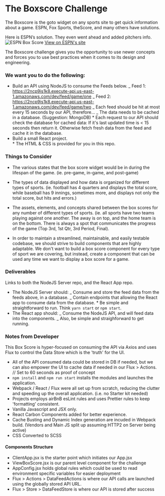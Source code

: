 # The Boxscore Challenge

The Boxscore is the goto widget on any sports site to get quick information about a game. ESPN, Fox Sports, theScore, and many others have solutions.

Here is ESPN’s solution. They even went ahead and added pitchers info.
![ESPN Box Score](https://dl.dropboxusercontent.com/s/jvbqjkgyspt5p5u/Screenshot%202018-07-16%2020.32.21.png 'ESPN Box Score')
[View on ESPN's site](http://www.espn.com/mlb/boxscore?gameId=380715102)

The Boxscore challenge gives you the opportunity to use newer concepts and forces you to use best practices when it comes to its design and engineering.

### We want you to do the following:

- Build an API using NodeJS to consume the Feeds below.
  _ Feed 1: https://2ncp9is1k8.execute-api.us-east-1.amazonaws.com/dev/feed/game/one
  _ Feed 2: https://2ncp9is1k8.execute-api.us-east-1.amazonaws.com/dev/feed/game/two
  _ Each feed should be hit at most every 15 seconds by our API, therefore...
  _ The data needs to be cached in a database. (Suggestion: MongoDB) \* Each request to our API should check the database for cached data: If it's last updated time is < 15 seconds then return it. Otherwise fetch fresh data from the feed and cache it in the database.
- Build a small React project.  
   \* The HTML & CSS is provided for you in this repo.

### Things to Consider

- The various states that the box score widget would be in during the lifespan of the game. (ie. pre-game, in-game, and post-game)
- The types of data displayed and how data is organized for different types of sports. (ie. football has 4 quarters and displays the total score, while baseball has 9 innings, sometimes more, and displays not only the total score, but hits and errors.)
- The assets, elements, and concepts shared between the box scores for any number of different types of sports. (ie. all sports have two teams playing against one another. The away is on top, and the home team is on the bottom. There is always a spot that communicates the progress of the game (Top 3rd, 1st Qtr, 3rd Period, Final).

- In order to maintain a streamlined, maintainable, and easily testable codebase, we should strive to build components that are highly adaptable. We don't want to build a box score component for every type of sport we are covering, but instead, create a component that can be used any time we want to display a box score for a game.

### Deliverables

Links to both the NodeJS Server repo, and the React App repo.

- The NodeJS Server should:
  _ Consume and store the feed data from the feeds above, in a database.
  _ Contain endpoints that allowing the React app to consume data from the database. \* Be simple and straightforward to run. Think `yarn start` or `npm start`.
- The React app should:
  _ Consume the NodeJS API, and will feed data into the components.
  _ Also, be simple and straighforward to get running.

### Notes from Developer

This Box Score is hyper-focused on consuming the API via Axios and uses Flux to control the Data Store which is the 'truth' for the UI.

- All of the API consumed data could be stored in DB if needed, but we can also empower the UI to cache data if needed in our Flux > Actions. // Set to 60 seconds as proof of concept
- `npm install` and `npm run start` installs the modules and launches the application.
- Webpack / React / Flux were all set up from scratch, reducing the clutter and speeding up the overall application. (i.e. no Starter kit needed)
- Projects employs airBnB esLint rules and uses Prettier rules to keep 'formatting' consistent.
- Vanilla Javascript and JSX only.
- React Carbon Components added for better experience.
- Cache Busting and Dynamic Index generation are incuded in Webpack build. (Vendors and Main JS split up assuming HTTP2 on Server being active)
- CSS Converted to SCSS

#### Components Structure

- ClientApp.jsx is the starter point which initiates our App.jsx
- ViewBoxScore.jsx is our parent level component for the challenge
- AppConfig.jsx holds global rules which could be used to read environment specific variables for easier deployment
- Flux > Actions > DataFeedActions is where our API calls are launched using the globally stored API URL.
- Flux > Store > DataFeedStore is where our API is stored after success
